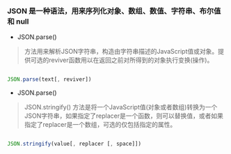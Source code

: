 
### JSON 是一种语法，用来序列化对象、数组、数值、字符串、布尔值和 null


* JSON.parse()

>  方法用来解析JSON字符串，构造由字符串描述的JavaScript值或对象。提供可选的reviver函数用以在返回之前对所得到的对象执行变换(操作)。

``` javascript

JSON.parse(text[, reviver])

```


* JSON.parse()

>  JSON.stringify() 方法是将一个JavaScript值(对象或者数组)转换为一个 JSON字符串，如果指定了replacer是一个函数，则可以替换值，或者如果指定了replacer是一个数组，可选的仅包括指定的属性。

``` javascript

JSON.stringify(value[, replacer [, space]])

```
